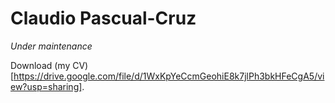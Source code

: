 Claudio Pascual-Cruz
====================

*Under maintenance*

Download (my CV)[https://drive.google.com/file/d/1WxKpYeCcmGeohiE8k7jlPh3bkHFeCgA5/view?usp=sharing].
